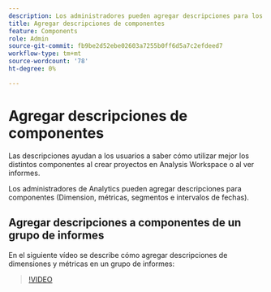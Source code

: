```yaml
---
description: Los administradores pueden agregar descripciones para los componentes mediante el grupo de informes o el diccionario de datos.
title: Agregar descripciones de componentes
feature: Components
role: Admin
source-git-commit: fb9be2d52ebe02603a7255b0ff6d5a7c2efdeed7
workflow-type: tm+mt
source-wordcount: '78'
ht-degree: 0%

---
```


# Agregar descripciones de componentes

Las descripciones ayudan a los usuarios a saber cómo utilizar mejor los distintos componentes al crear proyectos en Analysis Workspace o al ver informes.

Los administradores de Analytics pueden agregar descripciones para componentes (Dimension, métricas, segmentos e intervalos de fechas)<!-- either within the Report Suite or using the Data Dictionary directly within Analysis Workspace-->.

## Agregar descripciones a componentes de un grupo de informes

En el siguiente vídeo se describe cómo agregar descripciones de dimensiones y métricas en un grupo de informes:

>[!VIDEO](https://video.tv.adobe.com/v/25453/?quality=12)

<!--
## Add descriptions to components in Analysis Workspace (using the Data Dictionary) {#add-descriptions}

{{release-limited-testing-section}}

The Data Dictionary in Analysis Workspace helps both users and administrators keep track of and better understand the components in their Analytics environment. This includes the ability for Analytics administrators to add component descriptions directly within Analysis Workspace. 

For information about adding a component description in the data dictionary, see [Edit component entries in the Data Dictionary](/help/analyze/analysis-workspace/components/data-dictionary/edit-entries-data-dictionary.md).

For general information about the Data Dictionary, see [Data Dictionary overview](/help/analyze/analysis-workspace/components/data-dictionary/data-dictionary-overview.md).
-->
